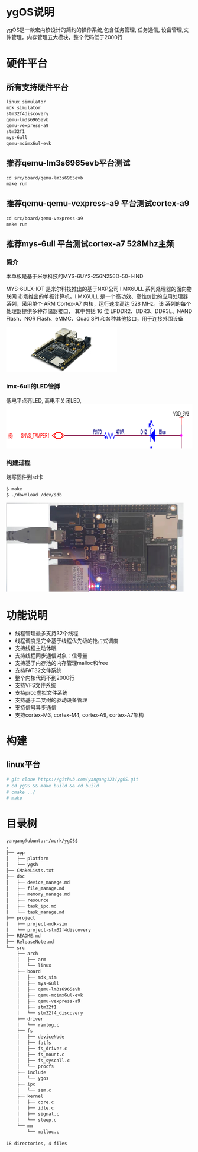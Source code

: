 # ygOS说明

ygOS是一款宏内核设计的简约的操作系统,包含任务管理, 任务通信, 设备管理,文件管理，内存管理五大模块，整个代码低于2000行

# 硬件平台

## 所有支持硬件平台
```
linux simulator  
mdk simulator     
stm32f4discovery 
qemu-lm3s6965evb
qemu-vexpress-a9  
stm32f1     
mys-6ull
qemu-mcimx6ul-evk
```

## 推荐qemu-lm3s6965evb平台测试
```
cd src/board/qemu-lm3s6965evb
make run
```

## 推荐qemu-qemu-vexpress-a9 平台测试cortex-a9
```
cd src/board/qemu-vexpress-a9 
make run
```

## 推荐mys-6ull 平台测试cortex-a7 528Mhz主频
### 简介

本单板是基于米尔科技的MYS-6UY2-256N256D-50-I-IND

MYS-6ULX-IOT 是米尔科技推出的基于NXP公司 I.MX6ULL 系列处理器的面向物联网
市场推出的单板计算机。I.MX6ULL 是一个高功效、高性价比的应用处理器系列，采用单个
ARM Cortex-A7 内核，运行速度高达 528 MHz。该 系列的每个处理器提供多种存储器接口，
其中包括 16 位 LPDDR2、DDR3、DDR3L、NAND Flash、NOR Flash、eMMC、Quad SPI
和各种其他接口，用于连接外围设备

<img src="src/board/mys-6ull//doc/mys-6ul.png" width = "300" height = "120" alt="" />

### imx-6ull的LED管脚
低电平点亮LED, 高电平关闭LED,
<img src="src/board/mys-6ull//doc/mys-6ull-led.png" width = "650" height = "120" alt="" />


###  构建过程
烧写固件到sd卡
```
$ make 
$ ./download /dev/sdb 
```

<img src="src/board/mys-6ull//doc/mys-ygos.png" width = "480" height = "240" alt="" />
      
# 功能说明
- 线程管理最多支持32个线程
- 线程调度是完全基于线程优先级的抢占式调度
- 支持线程主动休眠
- 支持线程同步通信对象：信号量
- 支持基于内存池的内存管理malloc和free
- 支持FAT32文件系统
- 整个内核代码不到2000行
- 支持VFS文件系统
- 支持proc虚拟文件系统
- 支持基于二叉树的驱动设备管理
- 支持信号异步通信
- 支持cortex-M3, cortex-M4, cortex-A9, cortex-A7架构
# 构建

## linux平台
```sh
# git clone https://github.com/yangang123/ygOS.git
# cd ygOS && make build && cd build
# cmake ../
# make 
```


# 目录树
```
yangang@ubuntu:~/work/ygOS$
.
├── app
│   ├── platform
│   └── ygsh
├── CMakeLists.txt
├── doc
│   ├── device_manage.md
│   ├── file_manage.md
│   ├── memory_manage.md
│   ├── resource
│   ├── task_ipc.md
│   └── task_manage.md
├── project
│   ├── project-mdk-sim
│   └── project-stm32f4discovery
├── README.md
├── ReleaseNote.md
└── src
    ├── arch
    │   ├── arm
    │   └── linux
    ├── board
    │   ├── mdk_sim
    │   ├── mys-6ull
    │   ├── qemu-lm3s6965evb
    │   ├── qemu-mcimx6ul-evk
    │   ├── qemu-vexpress-a9
    │   ├── stm32f1
    │   └── stm32f4_discovery
    ├── driver
    │   └── ramlog.c
    ├── fs
    │   ├── deviceNode
    │   ├── fatfs
    │   ├── fs_driver.c
    │   ├── fs_mount.c
    │   ├── fs_syscall.c
    │   └── procfs
    ├── include
    │   └── ygos
    ├── ipc
    │   └── sem.c
    ├── kernel
    │   ├── core.c
    │   ├── idle.c
    │   ├── signal.c
    │   └── sleep.c
    └── mm
        └── malloc.c

18 directories, 4 files
```




